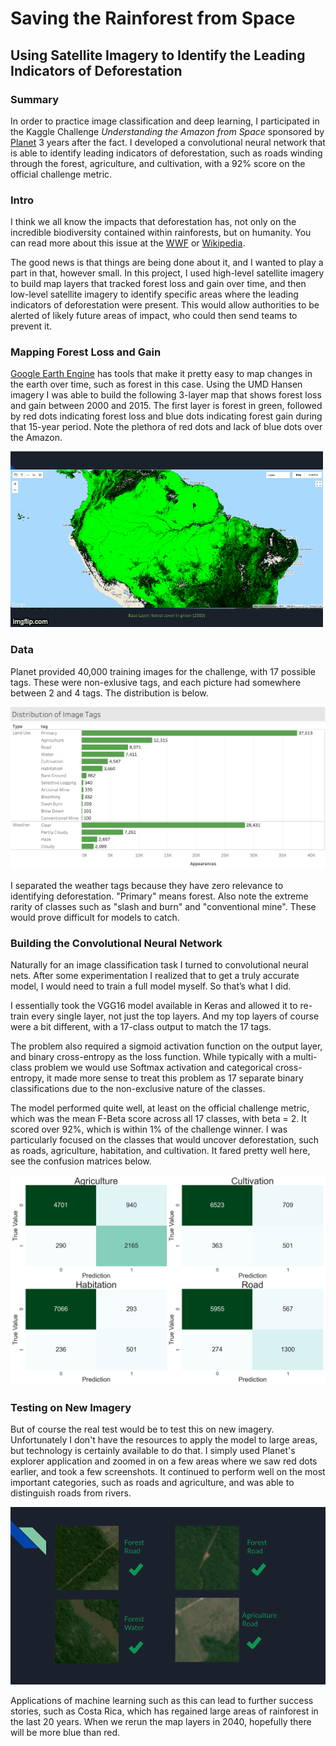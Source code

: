 # Saving the Rainforest from Space
## Using Satellite Imagery to Identify the Leading Indicators of Deforestation

### Summary

In order to practice image classification and deep learning, I participated in the Kaggle Challenge *Understanding the Amazon from Space* sponsored by [Planet](https://www.planet.com/) 3 years after the fact. I developed a convolutional neural network that is able to identify leading indicators of deforestation, such as roads winding through the forest, agriculture, and cultivation, with a 92% score on the official challenge metric.

### Intro 

I think we all know the impacts that deforestation has, not only on the incredible biodiversity contained within rainforests, but on humanity. You can read more about this issue at the [WWF](https://www.worldwildlife.org/threats/deforestation-and-forest-degradation) or [Wikipedia](https://en.wikipedia.org/wiki/Deforestation).  

The good news is that things are being done about it, and I wanted to play a part in that, however small. In this project, I used high-level satellite imagery to build map layers that tracked forest loss and gain over time, and then low-level satellite imagery to identify specific areas where the leading indicators of deforestation were present.  This would allow authorities to be alerted of likely future areas of impact, who could then send teams to prevent it.

### Mapping Forest Loss and Gain

[Google Earth Engine](https://earthengine.google.com/) has tools that make it pretty easy to map changes in the earth over time, such as forest in this case.  Using the UMD Hansen imagery I was able to build the following 3-layer map that shows forest loss and gain between 2000 and 2015.  The first layer is forest in green, followed by red dots indicating forest loss and blue dots indicating forest gain during that 15-year period.  Note the plethora of red dots and lack of blue dots over the Amazon.

![](visuals/forest.gif)

### Data

Planet provided 40,000 training images for the challenge, with 17 possible tags.  These were non-exlusive tags, and each picture had somewhere between 2 and 4 tags.  The distribution is below.

![](visuals/tag_distribution.png)

I separated the weather tags because they have zero relevance to identifying deforestation.  "Primary" means forest.  Also note the extreme rarity of classes such as "slash and burn" and "conventional mine".  These would prove difficult for models to catch.

### Building the Convolutional Neural Network

Naturally for an image classification task I turned to convolutional neural nets.  After some experimentation I realized that to get a truly accurate model, I would need to train a full model myself.  So that’s what I did.

I essentially took the VGG16 model available in Keras and allowed it to re-train every single layer, not just the top layers.  And my top layers of course were a bit different, with a 17-class output to match the 17 tags.  

The problem also required a sigmoid activation function on the output layer, and binary cross-entropy as the loss function.  While typically with a multi-class problem we would use Softmax activation and categorical cross-entropy, it made more sense to treat this problem as 17 separate binary classifications due to the non-exclusive nature of the classes.

The model performed quite well, at least on the official challenge metric, which was the mean F-Beta score across all 17 classes, with beta = 2.  It scored over 92%, which is within 1% of the challenge winner.  I was particularly focused on the classes that would uncover deforestation, such as roads, agriculture, habitation, and cultivation.  It fared pretty well here, see the confusion matrices below.

![](visuals/confusion.png)

### Testing on New Imagery

But of course the real test would be to test this on new imagery.  Unfortunately I don't have the resources to apply the model to large areas, but technology is certainly available to do that.  I simply used Planet's explorer application and zoomed in on a few areas where we saw red dots earlier, and took a few screenshots.  It continued to perform well on the most important categories, such as roads and agriculture, and was able to distinguish roads from rivers.

![](visuals/new_pic_slide.png)

Applications of machine learning such as this can lead to further success stories, such as Costa Rica, which has regained large areas of rainforest in the last 20 years.  When we rerun the map layers in 2040, hopefully there will be more blue than red.


